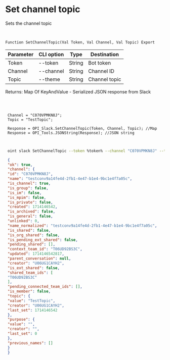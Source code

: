 ﻿---
sidebar_position: 11
---

# Set channel topic
 Sets the channel topic


<br/>


`Function SetChannelTopic(Val Token, Val Channel, Val Topic) Export`

 | Parameter | CLI option | Type | Destination |
 |-|-|-|-|
 | Token | --token | String | Bot token |
 | Channel | --channel | String | Channel ID |
 | Topic | --theme | String | Channel topic |

 
 Returns: Map Of KeyAndValue - Serialized JSON response from Slack

<br/>




```bsl title="Code example"
 
 Channel = "C070VPMKN8J";
 Topic = "TestTopic";
 
 Response = OPI_Slack.SetChannelTopic(Token, Channel, Topic); //Map
 Response = OPI_Tools.JSONString(Response); //JSON string
 
```
	


```sh title="CLI command example"
 
 oint slack SetChannelTopic --token %token% --channel "C070VPMKN8J" --theme "TestTopic"

```

```json title="Result"
 {
 "ok": true,
 "channel": {
 "id": "C070VPMKN8J",
 "name": "testconv9a14fe4d-2fb1-4e47-b1e4-9bc1e4f7a05c",
 "is_channel": true,
 "is_group": false,
 "is_im": false,
 "is_mpim": false,
 "is_private": false,
 "created": 1714146542,
 "is_archived": false,
 "is_general": false,
 "unlinked": 0,
 "name_normalized": "testconv9a14fe4d-2fb1-4e47-b1e4-9bc1e4f7a05c",
 "is_shared": false,
 "is_org_shared": false,
 "is_pending_ext_shared": false,
 "pending_shared": [],
 "context_team_id": "T06UD92BS3C",
 "updated": 1714146542817,
 "parent_conversation": null,
 "creator": "U06UG1CAYH2",
 "is_ext_shared": false,
 "shared_team_ids": [
 "T06UD92BS3C"
 ],
 "pending_connected_team_ids": [],
 "is_member": false,
 "topic": {
 "value": "TestTopic",
 "creator": "U06UG1CAYH2",
 "last_set": 1714146542
 },
 "purpose": {
 "value": "",
 "creator": "",
 "last_set": 0
 },
 "previous_names": []
 }
 }
```

